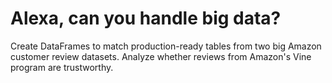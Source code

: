 # Alexa, can you handle big data?

Create DataFrames to match production-ready tables from two big Amazon customer review datasets.
Analyze whether reviews from Amazon's Vine program are trustworthy.
